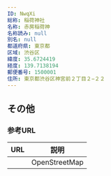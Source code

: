 ```yaml
---
ID: NwqXi
総称: 稲荷神社
名称: 赤房稲荷神
名称読み: null
別名: null
都道府県: 東京都
区域: 渋谷区
緯度: 35.6724419
経度: 139.7138194
郵便番号: 1500001
住所: 東京都渋谷区神宮前２丁目２−２２
---
```


## その他

### 参考URL

| URL | 説明          |
| --- | ------------- |
|     | OpenStreetMap |
